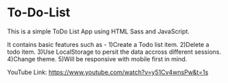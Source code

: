# To-Do-List
This is a simple ToDo List App using HTML Sass and JavaScript.

It contains basic features such as - 1)Create a Todo list item. 2)Delete a todo item. 3)Use LocalStorage to persit the data accross different sessions. 4)Change theme. 5)Will be responsive with mobile first in mind.

YouTube Link: https://www.youtube.com/watch?v=y51Cv4wnsPw&t=1s

